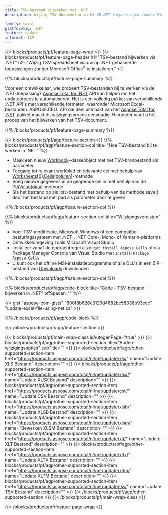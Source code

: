 ```yaml
---
title: TSV-bestand bijwerken met .NET
description: Wijzig TSV-documenten in C# VB.NET-toepassingen zonder Microsoft Excel te gebruiken. 

family: total
platformtag: .NET
feature: update
informat: TSV
---
```

{{< blocks/products/pf/feature-page-wrap >}}
{{< blocks/products/pf/feature-page-header h1="TSV-bestand bijwerken via .NET" h2="Wijzig TSV-spreadsheet via uw op .NET gebaseerde toepassingen zonder Microsoft Office<sup>&reg;</sup> te installeren." >}}

{{% blocks/products/pf/feature-page-summary %}}

Voor een ontwikkelaar, wie probeert TSV-bestanden bij te werken via de .NET-toepassing? [Aspose.Total for .NET](https://products.aspose.com/total/net/) API kan helpen om het updateproces te automatiseren. Het is een volledig pakket van verschillende .NET API's met verschillende formaten, waaronder Microsoft Excel-bestanden. ASPOSE.CELL API die deel uitmaakt van het [Aspose.Total for .NET](https://products.aspose.com/total/net/)-pakket maakt dit wijzigingsproces eenvoudig. Hieronder vindt u het proces van het bijwerken van het TSV-document.

{{% /blocks/products/pf/feature-page-summary %}}

{{< blocks/products/pf/agp/feature-section >}}
{{% blocks/products/pf/agp/feature-section-col title="Hoe TSV-bestand bij te werken in .NET" %}}

- Maak een nieuw [Workbook](https://reference.aspose.com/cells/net/aspose.cells/workbook/)-klasseobject met het TSV-bronbestand als parameter
- Toegang tot relevant werkblad en relevante cel met behulp van [Worksheets[0].Cells[column]](https://reference.aspose.com/cells/net/aspose.cells/worksheet/cells/)-methode
- Voeg nieuwe gegevens in de geopende cel in met behulp van de [PutValue(data)](https://reference.aspose.com/cells/net/aspose.cells/cell/putvalue/)-methode
- Sla het bestand op als .tsv-bestand met behulp van de methode save() door het bestand met pad als parameter door te geven

{{% /blocks/products/pf/agp/feature-section-col %}}

{{% blocks/products/pf/agp/feature-section-col title="Wijzigingsvereisten" %}}

- Voor TSV-modificatie, Microsoft Windows of een compatibel besturingssysteem met .NET-, .NET Core-, Mono- of Xamarin-platforms
- Ontwikkelomgeving zoals Microsoft Visual Studio 
- Installeer vanaf de opdrachtregel als ```nuget install Aspose.Cells``` of via Package Manager Console van Visual Studio met ```Install-Package Aspose.Cells```
- U kunt ook het offline MSI-installatieprogramma of alle DLL's in een ZIP-bestand van [Downloads](https://downloads.aspose.com/cells/net) downloaden

{{% /blocks/products/pf/agp/feature-section-col %}}

{{% blocks/products/pf/agp/code-block title="Code - TSV-bestand bijwerken in .NET" offSpacer="" %}}

{{< gist "aspose-com-gists" "800f8b626c3129d4682bc58338b93ecc" "update-excel-file-using-net.cs" >}}

{{% /blocks/products/pf/agp/code-block %}}

{{< /blocks/products/pf/agp/feature-section >}}

{{< blocks/products/pf/main-wrap-class isAutogenPage="true" >}}
{{< blocks/products/pf/agp/other-supported-section title="Andere wijzigingsopties" subTitle="" >}}
{{< blocks/products/pf/agp/other-supported-section-item href="https://products.aspose.com/total/nl/net/update/xls/" name="Update XLS Bestand" description="" >}}
{{< blocks/products/pf/agp/other-supported-section-item href="https://products.aspose.com/total/nl/net/update/xlsx/" name="Update XLSX Bestand" description="" >}}
{{< blocks/products/pf/agp/other-supported-section-item href="https://products.aspose.com/total/nl/net/update/csv/" name="Update CSV Bestand" description="" >}}
{{< blocks/products/pf/agp/other-supported-section-item href="https://products.aspose.com/total/nl/net/update/xlsb/" name="Update XLSB Bestand" description="" >}}
{{< blocks/products/pf/agp/other-supported-section-item href="https://products.aspose.com/total/nl/net/update/xlsm/" name="Bewerken XLSM Bestand" description="" >}}
{{< blocks/products/pf/agp/other-supported-section-item href="https://products.aspose.com/total/nl/net/update/xlt/" name="Update XLT Bestand" description="" >}}
{{< blocks/products/pf/agp/other-supported-section-item href="https://products.aspose.com/total/nl/net/update/xltx/" name="Update XLTX Bestand" description="" >}}
{{< blocks/products/pf/agp/other-supported-section-item href="https://products.aspose.com/total/nl/net/update/xltm/" name="Update XLTM Bestand" description="" >}}
{{< blocks/products/pf/agp/other-supported-section-item href="https://products.aspose.com/total/nl/net/update/tsv/" name="Update TSV Bestand" description="" >}}
{{< /blocks/products/pf/agp/other-supported-section >}}
{{< /blocks/products/pf/main-wrap-class >}}

{{< /blocks/products/pf/feature-page-wrap >}}